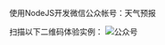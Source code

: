 使用NodeJS开发微信公众帐号：天气预报

扫描以下二维码体验实例：
![公众号](http://mmbiz.qpic.cn/mmbiz/hVjoeHtdYUtbj8EZZfIiciaWgsGGRgwxHuDE6CeRh74xuUHprZAPPwXccsUDZfKAd4ylDdX4cP7vapxRqaqOF7Rw/0)
